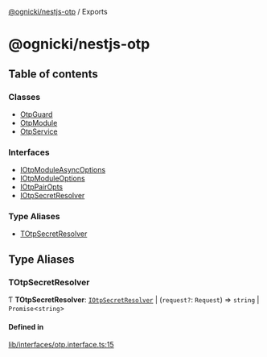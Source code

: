[@ognicki/nestjs-otp](README.md) / Exports

# @ognicki/nestjs-otp

## Table of contents

### Classes

- [OtpGuard](classes/OtpGuard.md)
- [OtpModule](classes/OtpModule.md)
- [OtpService](classes/OtpService.md)

### Interfaces

- [IOtpModuleAsyncOptions](interfaces/IOtpModuleAsyncOptions.md)
- [IOtpModuleOptions](interfaces/IOtpModuleOptions.md)
- [IOtpPairOpts](interfaces/IOtpPairOpts.md)
- [IOtpSecretResolver](interfaces/IOtpSecretResolver.md)

### Type Aliases

- [TOtpSecretResolver](modules.md#totpsecretresolver)

## Type Aliases

### TOtpSecretResolver

Ƭ **TOtpSecretResolver**: [`IOtpSecretResolver`](interfaces/IOtpSecretResolver.md) \| (`request?`: `Request`) => `string` \| `Promise`\<`string`\>

#### Defined in

[lib/interfaces/otp.interface.ts:15](https://github.com/mwognicki/nestjs-otp/blob/35d8f2c/lib/interfaces/otp.interface.ts#L15)
